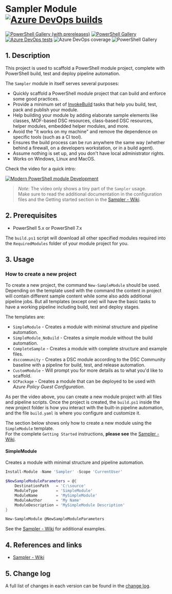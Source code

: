 # Sampler Module [![Azure DevOps builds](https://img.shields.io/azure-devops/build/Synedgy/524b41a5-5330-4967-b2de-bed8fd44da08/1)](https://synedgy.visualstudio.com/Sampler/_build?definitionId=1&_a=summary)

[![PowerShell Gallery (with prereleases)](https://img.shields.io/powershellgallery/vpre/Sampler?label=Sampler%20Preview)](https://www.powershellgallery.com/packages/Sampler/)
[![PowerShell Gallery](https://img.shields.io/powershellgallery/v/Sampler?label=Sampler)](https://www.powershellgallery.com/packages/Sampler/)
[![Azure DevOps tests](https://img.shields.io/azure-devops/tests/SynEdgy/Sampler/1)](https://synedgy.visualstudio.com/Sampler/_test/analytics?definitionId=1&contextType=build)
![Azure DevOps coverage](https://img.shields.io/azure-devops/coverage/Synedgy/Sampler/1)
![PowerShell Gallery](https://img.shields.io/powershellgallery/p/Sampler)

## 1. Description

This project is used to scaffold a PowerShell module project, complete with
PowerShell build, test and deploy pipeline automation.

The `Sampler` module in itself serves several purposes:

- Quickly scaffold a PowerShell module project that can build and enforce some good practices.
- Provide a minimum set of [InvokeBuild](https://github.com/nightroman/Invoke-Build)
tasks that help you build, test, pack and publish your module.
- Help building your module by adding elaborate sample elements like classes,
  MOF-based DSC resources, class-based DSC resources, helper modules, embedded helper
  modules, and more.
- Avoid the "it works on my machine" and remove the dependence on specific tools
  (such as a CI tool).
- Ensures the build process can be run anywhere the same way (whether behind a
  firewall, on a developers workstation, or in a build agent).
- Assume nothing is set up, and you don't have local administrator rights.
- Works on Windows, Linux and MacOS.

Check the video for a quick intro:

[![Modern PowerShell module Development](https://img.youtube.com/vi/_Hr6CeTKbLc/0.jpg)](https://www.youtube.com/watch?v=_Hr6CeTKbLc)

> _Note:_ The video only shows a tiny part of the `Sampler` usage.  
> Make sure to read the additional documentation in the configuration files and the
> Getting started section in the [Sampler - Wiki][1].

## 2. Prerequisites

- PowerShell 5.x or PowerShell 7.x

The `build.ps1` script will download all other specified modules required into the `RequiredModules` folder of your module project for you.

## 3. Usage

### How to create a new project

To create a new project, the command `New-SampleModule` should be used. Depending
on the template used with the command the content in project will contain
different sample content while some also adds additional pipeline jobs. But all
templates (except one) will have the basic tasks to have a working pipeline including
build, test and deploy stages.

The templates are:

- `SimpleModule` - Creates a module with minimal structure and pipeline automation.
- `SimpleModule_NoBuild` - Creates a simple module without the build automation.
- `CompleteSample` - Creates a module with complete structure and example files.
- `dsccommunity` - Creates a DSC module according to the DSC Community baseline
   with a pipeline for build, test, and release automation.
- `CustomModule` - Will prompt you for more details as to what you'd like to scaffold.
- `GCPackage` - Creates a module that can be deployed to be used with _Azure Policy_
  _Guest Configuration_.

As per the video above, you can create a new module project with all files and
pipeline scripts. Once the project is created, the `build.ps1` inside the new
project folder is how you interact with the built-in pipeline automation, and
the file `build.yaml` is where you configure and customize it.

The section below shows only how to create a new module using the `SimpleModule` template.  
For the complete `Getting Started` instructions, **please see** the [Sampler - Wiki][1].

#### SimpleModule

Creates a module with minimal structure and pipeline automation.

```powershell
Install-Module -Name 'Sampler' -Scope 'CurrentUser'

$NewSampleModuleParameters = @{
    DestinationPath   = 'C:\source'
    ModuleType        = 'SimpleModule'
    ModuleName        = 'MySimpleModule'
    ModuleAuthor      = 'My Name'
    ModuleDescription = 'MySimpleModule Description'
}

New-SampleModule @NewSampleModuleParameters
```

See the [Sampler - Wiki][1] for additional examples.

## 4. References and links

* [Sampler - Wiki][1]

## 5. Change log

A full list of changes in each version can be found in the [change log][2].

[1]: https://github.com/gaelcolas/Sampler/wiki
[2]: (https://github.com/gaelcolas/Sampler/blob/main/CHANGELOG.md)
